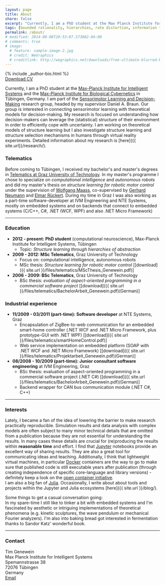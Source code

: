 ```yaml
---
layout: page
title: About
share: false
excerpt: "Currently, I am a PhD student at the Max Planck Institute for Intelligent Systems"
tags: [bounded rationality, hierarchies, rate distortion, information theory, decision making, tim genewein]
permalink: /about/
# modified: 2014-08-08T20:53:07.573882-04:00
# comments: true
# image:
  # feature: sample-image-2.jpg
  # credit: WeGraphics
  # creditlink: http://wegraphics.net/downloads/free-ultimate-blurred-background-pack/
---
```


<div class="article-author-bottom">
  {% include _author-bio.html %}
</div>
<a markdown="0" href="{{ site.url }}/files/CV.pdf" class="btn"><i class="fa fa-fw fa-download"></i> Download CV</a>

Currently, I am a PhD student at the [Max-Planck Institute for Intelligent Systems](http://www.is.mpg.de/) and the [Max-Planck Institute for Biological Cybernetics](http://kyb.mpg.de/) in Tübingen, Germany. I am part of the [Sensorimotor Learning and Decision-Making](http://www.kyb.tuebingen.mpg.de/research/rg/braun.html) research group, headed by my supervisor Daniel A. Braun. Our group is interested in connecting sensorimotor learning with theoretical models for decision-making. My research is focused on understanding how decision-makers can leverage the (statistical) structure of their environment in order to efficiently cope with uncertainty. I am working on theoretical models of structure learning but I also investigate structure learning and structure selection mechanisms in humans through virtual reality experiments. Detailed information about my research is [here]({{ site.url}}/research/).  

### Telematics
Before coming to Tübingen, I received my bachelor's and master's degrees in [Telematics at Graz University of Technology](http://portal.tugraz.at/portal/page/portal/TU_Graz/Einrichtungen/Fakultaeten/FakElektrotechnik/dek4001/studien/telematik). In my master's programme I chose to specialize on *computational intelligence* and *autonomous robots* and did my master's thesis on *structure learning for robotic motor control* under the supervision of [Wolfgang Maass](http://www.igi.tugraz.at/maass/), co-supervised by [Gerhard Neumann](http://www.ausy.tu-darmstadt.de/Team/GerhardNeumann) and [Elmar Rückert](http://www.ausy.tu-darmstadt.de/Team/ElmarRueckert).
During my time in Graz I was also working as a part-time software-developer at IVM Engineering and NTE Systems, mostly on embedded systems and on backends that connect to embedded systems (C/C++, C#, .NET (WCF, WPF) and also .NET Micro Framework)

---

### Education
* **2012 - present: PhD student** (computational neuroscience), Max-Planck Institute for Intelligent Systems, Tübingen
  * Topic: *Structure learning through hierarchies of abstraction*
* **2009 - 2012: MSc Telematics**, Graz University of Technology
  * Focus on: computational intelligence, autonomous robots
  * MSc thesis: *Structure learning for robotic motor control* [[download]({{ site.url }}/files/telematics/MScThesis_Genewein.pdf)]
* **2006 - 2009: BSc Telematics**, Graz University of Technology
  *  BSc thesis: *evaluation of aspect-oriented programming in a commercial software project* [[download]({{ site.url }}/files/telematics/BachelorArbeit_Genewein.pdf)(German)]

### Industrial experience
* **11/2009 - 03/2011 (part-time): Software developer** at NTE Systems, Graz
  * Encapsulation of ZigBee-to-web communication for an embedded smart-home controller (.NET WCF and .NET Micro Framework, plus prototype-GUI with .NET WPF) [[download]({{ site.url }}/files/telematics/smartHomeControl.pdf)]
  * Web service implementation on embedded platform (SOAP with .NET WCF and .NET Micro Framework) [[download]({{ site.url }}/files/telematics/Projektarbeit_Genewein.pdf)(German)]
* **08/2008 - 10/2009 (part-time): Junior consultant software engineering** at IVM Engineering, Graz
  * BSc thesis: evaluation of aspect-oriented programming in a commercial software project (.NET C#) [[download]({{ site.url }}/files/telematics/BachelorArbeit_Genewein.pdf)(German)]
  * Backend wrapper for CAN bus communication module (.NET C#, C++)


---

### Interests
Lately, I became a fan of the idea of lowering the barrier to make research practically reproducible. Simulation results and data analysis with complex models are often subject to many minor technical details that are omitted from a publication because they are not essential for understanding the results. In many cases these details are crucial for (re)producing the results within **reasonable time** and effort. I find that [Jupyter](https://jupyter.org/) notebooks provide an excellent way of sharing results. They are also a great tool for communicating ideas and teaching. Additionally, I think that lightweight virtual machines, in particular [Docker](https://www.docker.com/) containers are the way to go to make sure that published code is still executable years after publication (through creating independence of specific core-language and library versions) - definitely keep a look on the [open container initiative](https://www.opencontainers.org/).  
I am also a big fan of [Julia](http://julialang.org/). Occasionally, I write about about tools and projects within the Jupyter and Julia ecosystems [here]({{ site.url }}/blog/). 

Some things to get a casual conversation going:  
In my spare-time I still like to tinker a bit with embedded systems and I'm fascinated by aesthetic or intriguing implementations of theoretical phenomena (e.g. kinetic sculptures, the wave pendulum or mechanical Fourier analyzers). I'm also into baking bread got interested in fermentation thanks to Sandor Katz' wonderful book.

---

### Contact  
Tim Genewein  
Max Planck Institute for Intelligent Systems  
Spemannstrasse 38  
72076 Tübingen  
Germany  
<a href="http://www.google.com/recaptcha/mailhide/d?k=01_a2HOHLoiyuUDNqnhKZAEQ==&amp;c=ayUARQMEdHctvH3Ev49YSqU_uvq687TmS1FPm6a6OBU=" onclick="window.open('http://www.google.com/recaptcha/mailhide/d?k\07501_a2HOHLoiyuUDNqnhKZAEQ\75\75\46c\75ayUARQMEdHctvH3Ev49YSqU_uvq687TmS1FPm6a6OBU\075', '', 'toolbar=0,scrollbars=0,location=0,statusbar=0,menubar=0,resizable=0,width=500,height=300'); return false;" title="Reveal this e-mail address" target="_blank"><i class="fa fa-fw fa-envelope-square"></i> Email</a>
